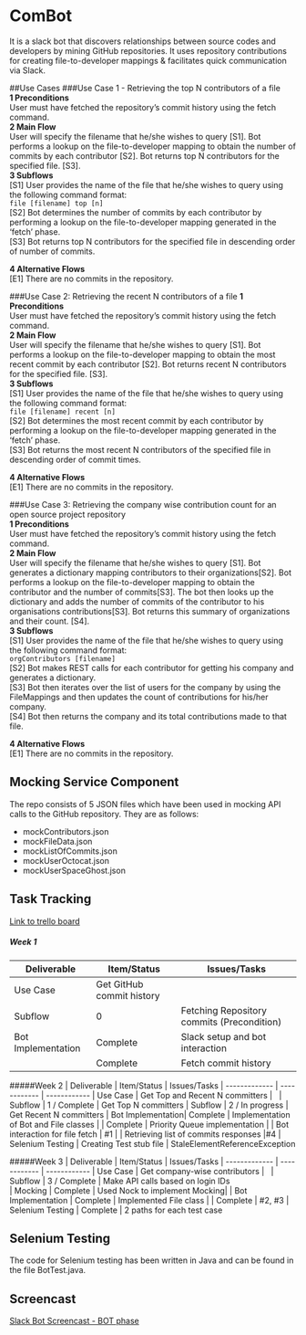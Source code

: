 # ComBot

It is a slack bot that discovers relationships between source codes and developers by mining GitHub repositories. It uses repository contributions for creating file-to-developer mappings & facilitates quick communication via Slack.

##Use Cases
###Use Case 1 - Retrieving the top N contributors of a file  
**1 Preconditions**  
User must have fetched the repository’s commit history using the fetch command.  
**2 Main Flow**  
User will specify the filename that he/she wishes to query [S1]. Bot performs a lookup on the file-to-developer mapping to obtain the number of commits by each contributor [S2]. Bot returns top N contributors for the specified file. [S3].  
**3 Subflows**  
[S1] User provides the name of the file that he/she wishes to query using the following  command format:  
`file [filename] top [n]`  
[S2] Bot determines the number of commits by each contributor by performing a lookup on the file-to-developer mapping generated in the ‘fetch’ phase.  
[S3] Bot returns top N contributors for the specified file in descending order of number of commits.  

**4 Alternative Flows**  
[E1] There are no commits in the repository.

###Use Case 2: Retrieving the recent N contributors of a file
**1 Preconditions**  
User must have fetched the repository’s commit history using the fetch command.  
**2 Main Flow**  
User will specify the filename that he/she wishes to query [S1]. Bot performs a lookup on the file-to-developer mapping to obtain the most recent commit by each contributor [S2]. Bot returns recent N contributors for the specified file. [S3].  
**3 Subflows**   
[S1] User provides the name of the file that he/she wishes to query using the following  command format:    
`file [filename] recent [n]`  
[S2] Bot determines the most recent commit by each contributor by performing a lookup on the file-to-developer mapping generated in the ‘fetch’ phase.    
[S3] Bot returns the most recent N contributors of the specified file in descending order of commit times.    

**4 Alternative Flows**  
[E1] There are no commits in the repository.  

###Use Case 3: Retrieving the company wise contribution count for an open source project repository  
**1 Preconditions**  
User must have fetched the repository’s commit history using the fetch command.  
**2 Main Flow**  
User will specify the filename that he/she wishes to query [S1]. Bot generates a dictionary mapping contributors to their organizations[S2]. Bot performs a lookup on the file-to-developer mapping to obtain the contributor and the number of commits[S3]. The bot then looks up the dictionary and adds the number of commits of the contributor to his organisations contributions[S3]. Bot returns this summary of organizations and their count. [S4].  
**3 Subflows**  
[S1] User provides the name of the file that he/she wishes to query using the following  command format:  
`orgContributors [filename]`  
[S2] Bot makes REST calls for each contributor for getting his company and generates a dictionary.  
[S3] Bot then iterates over the list of users for the company by using the FileMappings and then updates the count of contributions for his/her company.  
[S4] Bot then returns the company and its total contributions made to that file.    

**4 Alternative Flows**  
[E1] There are no commits in the repository.

## Mocking Service Component
The repo consists of 5 JSON files which have been used in mocking API calls to the GitHub repository. They are as follows:
* mockContributors.json
* mockFileData.json
* mockListOfCommits.json
* mockUserOctocat.json
* mockUserSpaceGhost.json

## Task Tracking
[Link to trello board](https://trello.com/b/jJbRJXAk/slack-bot)

##### Week 1

| Deliverable   | Item/Status   |  Issues/Tasks
| ------------- | ------------  |  ------------
| Use Case      | Get GitHub commit history | &nbsp;
| Subflow      | 0            |  Fetching Repository commits (Precondition)
| Bot Implementation| Complete    | Slack setup and bot interaction
|              | Complete    | Fetch commit history

#####Week 2
| Deliverable   | Item/Status   |  Issues/Tasks
| ------------- | ------------  |  ------------
| Use Case      | Get Top and Recent N committers | &nbsp;
| Subflow           | 1 / Complete     |  Get Top N committers
| Subflow           | 2 / In progress |  Get Recent N committers
| Bot Implementation| Complete    | Implementation of Bot and File classes
| | Complete    | Priority Queue implementation
| |  Bot interaction for file fetch | #1
| | Retrieving list of commits responses |#4
| Selenium Testing | Creating Test stub file | StaleElementReferenceException

#####Week 3
| Deliverable   | Item/Status   |  Issues/Tasks
| ------------- | ------------  |  ------------
| Use Case      | Get company-wise contributors | &nbsp;
| Subflow      | 3 / Complete     | Make API calls based on login IDs   
| Mocking | Complete   | Used Nock to implement Mocking|
| Bot Implementation | Complete   | Implemented File class
|  | Complete   | #2, #3
| Selenium Testing | Complete | 2 paths for each test case

## Selenium Testing
The code for Selenium testing has been written in Java and can be found in the file BotTest.java.

## Screencast
[Slack Bot Screencast - BOT phase](https://youtu.be/M0Cck8CmSz4)
